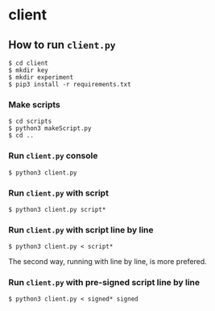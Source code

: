 # client

## How to run `client.py`

```
$ cd client
$ mkdir key
$ mkdir experiment
$ pip3 install -r requirements.txt
```

### Make scripts
```
$ cd scripts
$ python3 makeScript.py
$ cd ..
```

### Run `client.py` console
```
$ python3 client.py
```

### Run `client.py` with script
```
$ python3 client.py script*
```

<!--
### Run `client.py` with pre-signed script
```
$ python3 client.py signed*
```
-->

### Run `client.py` with script line by line
```
$ python3 client.py < script*
```

The second way, running with line by line, is more prefered.


### Run `client.py` with pre-signed script line by line
```
$ python3 client.py < signed* signed
```

<!--
### Run `client.py` parallel
```
$ sh runScripts.sh <rounds>
```
* MUST set <rounds> .
-->

<!--
$ cd client
$ mkdir key
$ mkdir experiment 
$ cd script
$ python3 makeScript.py
0(default) 선택 -> 적절한 파라미터 입력
client의 개인키/공개키 및 대응되는 비트코인 주소, 스크립트가 자동으로 생성됨

scriptAddUser: rouTEE 내부에 초기화된 user account 추가
scriptDepositReq: 생성된 모든 account에 대해 deposit request 발생시킴
scriptDepositTx: 가상의 deposit transaction을 랜덤하게 생성 및 처리; account의 잔금이 업데이트됨
scriptPayment: 생성된 account 간에 랜덤 payment 발생
scriptSettleReq: 생성된 account를 대상으로 랜덤하게 settle request 발생
scriptUpdateSPV: 생성된 account를 대상으로 랜덤하게 SPV 블록 넘버 업데이트

$ cd ../
$ python3 client.py
client.py가 실행되면 적절한 script 파일명 입력 (ex. scriptAddUser)
각 script에 대하여, rouTEE와 정상적으로 통신 및 메시지를 수신하면 메시지 송수신 사이에 걸린 시간을 experiment 폴더 내부에 저장 (ex. paymentResult)
# 주의사항: experiment 내부에 기록되는 데이터는 이미 존재하는 파일에 append됨 
-->
